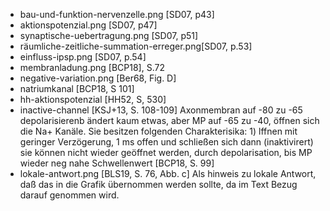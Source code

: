 - bau-und-funktion-nervenzelle.png [SD07, p43]
- aktionspotenzial.png [SD07, p47]
- synaptische-uebertragung.png [SD07, p51]
- räumliche-zeitliche-summation-erreger.png[SD07, p.53]
- einfluss-ipsp.png [SD07, p.54]
- membranladung.png [BCP18], S.72
- negative-variation.png [Ber68, Fig. D] 
- natriumkanal [BCP18, S 101]
- hh-aktionspotenzial [HH52, S, 530]
- inactive-channel [KSJ+13, S. 108-109] Axonmembran auf -80 zu -65 depolarisierenb ändert kaum etwas, aber MP auf -65 zu -40, öffnen sich die Na+ Kanäle. Sie besitzen folgenden Charakterisika: 1) lffnen mit geringer Verzögerung, 1 ms offen und schließen sich dann (inaktivirert) sie können nicht wieder geöffnet werden,  durch depolarisation, bis MP wieder neg nahe Schwellenwert [BCP18, S. 99]
- lokale-antwort.png [BLS19, S. 76, Abb. c] Als hinweis zu lokale Antwort, daß das in die Grafik übernommen werden sollte, da im Text Bezug darauf genommen wird.
